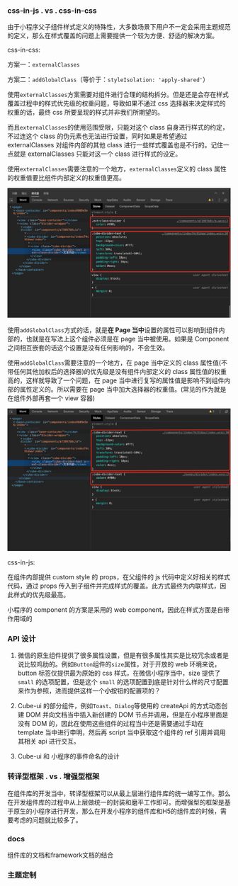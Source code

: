 ### css-in-js . vs . css-in-css

由于小程序父子组件样式定义的特殊性，大多数场景下用户不一定会采用主题规范的定义，那么在样式覆盖的问题上需要提供一个较为方便、舒适的解决方案。

css-in-css:

方案一：`externalClasses`

方案二：`addGlobalClass`（等价于：`styleIsolation: 'apply-shared'`）

使用`externalClasses`方案需要对组件进行合理的结构拆分。但是还是会存在样式覆盖过程中的样式优先级的权重问题，导致如果不通过 css 选择器来决定样式的权重的话，最终 css 所要呈现的样式并非我们所期望的。

而且`externalClasses`的使用范围受限，只能对这个 class 自身进行样式的约定，不过连这个 class 的伪元素也无法进行设置，同时如果是希望通过 externalClasses 对组件内部的其他 class 进行一些样式覆盖也是不行的。记住一点就是 externalClasses 只能对这一个 class 进行样式的设定。

使用`externalClasses`需要注意的一个地方，`externalClasses`定义的 class 属性的权重值要比组件内部定义的权重值更高。

![mpx-externalClasses](../images/mp/mpx-externalClasses.png)


使用`addGlobalClass`方式的话，就是**在 Page 当中**设置的属性可以影响到组件内部的，也就是在写法上这个组件必须是在 page 当中被使用。如果是 Component 之间相互嵌套的话这个设置是没有任何影响的，不会生效。

使用`addGlobalClass`需要注意的一个地方，在 page 当中定义的 class 属性值(不带任何其他加权后的选择器)的优先级是没有组件内部定义的 class 属性值的权重高的，这样就导致了一个问题，在 page 当中进行复写的属性值是影响不到组件内部的属性定义的。所以需要在 page 当中加大选择器的权重值。(常见的作为就是在组件外部再套一个 view 容器)

![mpx-addGlobalClass](../images/mp/mpx-addGlobalClass.png)

css-in-js:

在组件内部提供 custom style 的 props，在父组件的 js 代码中定义好相关的样式代码，通过 props 传入到子组件并完成样式的覆盖。此方式最终为内联样式，因此样式的优先级最高。

小程序的 component 的方案是采用的 web component，因此在样式方面是自带作用域的

### API 设计

1. 微信的原生组件提供了很多属性设置，但是有很多属性其实是比较冗余或者是说比较鸡肋的。例如`Button`组件的`size`属性，对于开放的 web 环境来说，button 标签仅提供最为原始的 css 样式，在微信小程序当中，size 提供了 `small` 的选项配置，但是这个 `small` 的选项配置到底是针对什么样的尺寸配置来作为参照，进而提供这样一个**小**按钮的配置项的？

2. Cube-ui 的部分组件，例如`Toast`、`Dialog`等使用的 createApi 的方式动态创建 DOM 并向文档当中插入新创建的 DOM 节点并调用，但是在小程序里面是没有 DOM 的，因此在使用这些组件的过程当中还是需要通过手动在 template 当中进行申明，然后再 script 当中获取这个组件的 ref 引用并调用其相关 api 进行交互。

3. Cube-ui 和 小程序的事件命名的设计

### 转译型框架 . vs . 增强型框架

在组件库的开发当中，转译型框架可以从最上层进行组件库的统一编写工作。那么在开发组件库的过程中从上层做统一的封装和磨平工作即可。而增强型的框架是基于原生的小程序进行开发，那么在开发小程序的组件库和H5的组件库的时候，需要考虑的问题就比较多了。

### docs

组件库的文档和framework文档的结合

### 主题定制